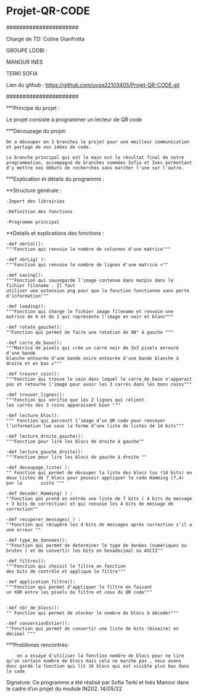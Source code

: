 # Projet-QR-CODE
######################

Chargé de TD: Coline Gianfrotta


GROUPE LDDBI :

MANOUR INES 


TERKI SOFIA 

Lien du github : https://github.com/uvsq22103405/Projet-QR-CODE.git

######################

°°°Principe du projet : 

   Le projet consiste à programmer un lecteur de QR code 
   
   
°°°Découpage du projet:
	
	On a découper en 3 branches le projet pour une meilleur communication et partage de nos idées de code. 
	
	La branche principal qui est le main est le résultat final de notre programmation, accompagné de branches nommées Sofia et Ines permettant d'y mettre nos débuts de recherches sans marcher l'une sur l'autre. 


°°°Explication et détails du programme : 


**Structure générale : 

	-Import des librairies 
	
	-Définition des fonctions 
	
	-Programme principal

**Details et explications des fonctions : 

	-def nbrCol():
	"""Fonction qui renvoie le nombre de colonnes d'une matrice"""

	-def nbrLig( ):
	"""Fonction qui renvoie le nombre de lignes d'une matrice »""

	-def saving():
	"""Fonction qui sauvegarde l'image contenue dans matpix dans le fichier filename . Il faut 
    utiliser une extension png pour que la fonction fonctionne sans perte d'information"""

	-def loading():
	"""Fonction qui charge le fichier image filename et renvoie une 
    matrice de 0 et de 1 qui représente l'image en noir et blanc"""

	-def rotate_gauche():
	""Fonction qui permet de faire une rotation de 90° à gauche """

	-def carre_de_base():
	"""Matrice de pixels qui crée un carré noir de 3x3 pixels enrouré d'une bande 
    blanche entourée d'une bande noire entourée d'une bande blanche à droite et en bas s"""

	-def trouver_coin():
	"""Fonction qui trouve le coin dans lequel le carre_de_base n'apparait 
    pas et retourne l'image pour avoir les 3 carrés dans les bons coins"""

	-def trouver_lignes():
	"""Fonction qui vérifie que les 2 lignes qui relient
    les carrés des 3 coins apparaisent bien """

	-def lecture_bloc():  
	""" Fonction qui parcourt l’image d’un QR code pour renvoyer 
    l’information lue sous la forme d’une liste de listes de 14 bits"""

	-def lecture_droite_gauche():
	"""Fonction pour lire les blocs de droite à gauche""

	-def lecture_gauche_droite():
	"""Fonction pour lire les blocs de gauche à droite ""

	-def decoupage_liste( ):
	"" Fonction qui permet de découper la liste des blocs lus (14 bits) en deux listes de 7 blocs pour pouvoir appliquer le code Hamming (7,4) par la 		suite """

	-def decoder_Hamming( ) :
	""Fonction qui prend en entrée une liste de 7 bits ( 4 bits de message + 3 bits de correction) et qui renvoie les 4 bits de message de correction""

	-def recuperer_messages( ) :
	""Fonction qui récupère les 4 bits de messages après correction s’il a une erreur ""

	-def type_de_donnees():
	""Fonction qui permet de determiner le type de donées (numériques ou brutes ) et de convertir les bits en hexadecimal ou ASCII""

	-def filtres():
	"""Fonction qui choisit le filtre en fonction 
    des bits de contrôle et applique le filtre"""

	-def application_filtre():
	"""Fonction qui permet d'appliquer le filtre en faisant 
    un XOR entre les pixels du filtre et ceux du QR code"""


	-def nbr_de_blocs():
	"" Fonction qui permet de stocker le nombre de blocs à décoder"""

	-def conversionEntier():
	""Fonction qui permet de convertir une liste de bits (binaire) en décimal """
	
	
	
	
	
°°°Problèmes rencontrés:
		
		on a essayé d'utiliser la fonction nombre de blocs pour ne lire qu'un certain nombre de blocs mais cela ne marche pas , nous avons donc gardé la fonction qui lit 16 blocs qui est visible plus bas dans le code 



Signature: Ce programme a été réalisé par Sofia Terki et Inès Manour dans le cadre d’un projet du module IN202. 14/05/22



